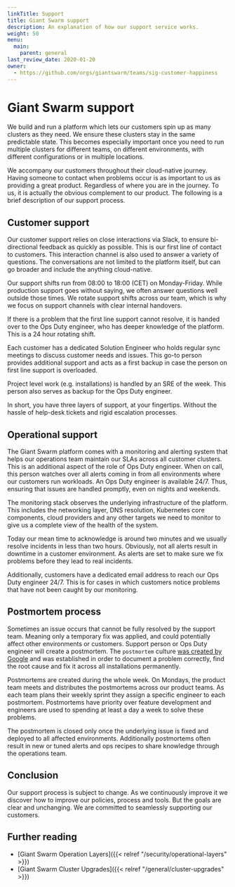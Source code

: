 ```yaml
---
linkTitle: Support
title: Giant Swarm support
description: An explanation of how our support service works.
weight: 50
menu:
  main:
    parent: general
last_review_date: 2020-01-20
owner:
  - https://github.com/orgs/giantswarm/teams/sig-customer-happiness
---
```


# Giant Swarm support

We build and run a platform which lets our customers spin up as many clusters as they need. We ensure these clusters stay in the same predictable state. This becomes especially important once you need to run multiple clusters for different teams, on different environments, with different configurations or in multiple locations.

We accompany our customers throughout their cloud-native journey. Having someone to contact when problems occur is as important to us as providing a great product. Regardless of where you are in the journey. To us, it is actually the obvious complement to our product. The following is a brief description of our support process.

## Customer support

Our customer support relies on close interactions via Slack, to ensure bi-directional feedback as quickly as possible. This is our first line of contact to customers. This interaction channel is also used to answer a variety of questions. The conversations are not limited to the platform itself, but can go broader and include the anything cloud-native.

Our support shifts run from 08:00 to 18:00 (CET) on Monday-Friday. While production support goes without saying, we  often answer questions well outside those times. We rotate support shifts across our team, which is why we focus on support channels with clear internal handovers.

If there is a problem that the first line support cannot resolve, it is handed over to the Ops Duty engineer, who has deeper knowledge of the platform. This is a 24 hour rotating shift.

Each customer has a dedicated Solution Engineer who holds regular sync meetings to discuss customer needs and issues. This go-to person provides additional support and acts as a first backup in case the person on first line support is overloaded.

Project level work (e.g. installations) is handled by an SRE of the week. This person also serves as backup for the Ops Duty engineer.

In short, you have three layers of support, at your fingertips. Without the hassle of help-desk tickets and rigid escalation processes.

## Operational support

The Giant Swarm platform comes with a monitoring and alerting system that helps our operations team maintain our SLAs across all customer clusters. This is an additional aspect of the role of Ops Duty engineer. When on call, this person watches over all alerts coming in from all environments where our customers run workloads. An Ops Duty engineer is available 24/7. Thus, ensuring that issues are handled promptly, even on nights and weekends.

The monitoring stack observes the underlying infrastructure of the platform. This includes the networking layer, DNS resolution, Kubernetes core components, cloud providers and any other targets we need to monitor to give us a complete view of the health of the system.

Today our mean time to acknowledge is around two minutes and we usually resolve incidents in less than two hours. Obviously, not all alerts result in downtime in a customer environment. As alerts are set to make sure we fix problems before they lead to real incidents.

Additionally, customers have a dedicated email address to reach our Ops Duty engineer 24/7.  This is for cases in which customers notice problems that have not been caught by our monitoring.

## Postmortem process

Sometimes an issue occurs that cannot be fully resolved by the support team. Meaning only a temporary fix was applied, and could potentially affect other environments or customers. Support person or Ops Duty engineer will create a postmortem. The `postmortem` culture [was created by Google](https://landing.google.com/sre/sre-book/chapters/postmortem-culture/) and was established in order to document a problem correctly, find the root cause and fix it across all installations permanently.

Postmortems are created during the whole week. On Mondays, the product team meets and distributes the postmortems across our product teams. As each team plans their weekly sprint they assign a specific engineer to each postmortem. Postmortems have priority over feature development and engineers are used to spending at least a day a week to solve these problems.

The postmortem is closed only once the underlying issue is fixed and deployed to all affected environments. Additionally postmortems often result in new or tuned alerts and ops recipes to share knowledge through the operations team.

## Conclusion

Our support process is subject to change. As we continuously improve it we discover how to improve our policies, process and tools. But the goals are clear and unchanging. We are committed to seamlessly supporting our customers.

## Further reading

- [Giant Swarm Operation Layers]({{< relref "/security/operational-layers" >}})
- [Giant Swarm Cluster Upgrades]({{< relref "/general/cluster-upgrades" >}})
